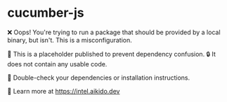 # cucumber-js

❌ Oops! You're trying to run a package that should be provided by a local binary, but isn't. This is a misconfiguration.

🚫 This is a placeholder published to prevent dependency confusion.
🔒 It does not contain any usable code.

🧠 Double-check your dependencies or installation instructions.

🔎 Learn more at https://intel.aikido.dev